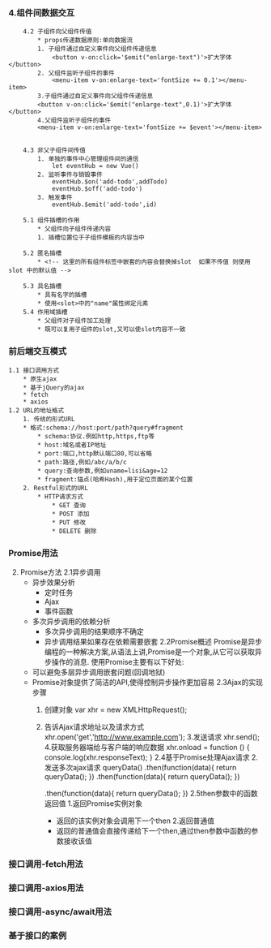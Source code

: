 ### 4.组件间数据交互
		4.2 子组件向父组件传值
			* props传递数据原则:单向数据流
			1. 子组件通过自定义事件向父组件传递信息
				<button v-on:click='$emit("enlarge-text")'>扩大字体</button>
			2. 父组件监听子组件的事件
				<menu-item v-on:enlarge-text='fontSize += 0.1'></menu-item>
			3.子组件通过自定义事件向父组件传递信息
			<button v-on:click='$emit("enlarge-text",0.1)'>扩大字体</button>
			4.父组件监听子组件的事件
			<menu-item v-on:enlarge-text='fontSize += $event'></menu-item>
			
			
		4.3 非父子组件间传值
			1. 单独的事件中心管理组件间的通信
				let eventHub = new Vue()
			2. 监听事件与销毁事件
				eventHub.$on('add-todo',addTodo)
				eventHub.$off('add-todo')
			3. 触发事件
				eventHub.$emit('add-todo',id)
				
		5.1 组件插槽的作用
			* 父组件向子组件传递内容
			1. 插槽位置位于子组件模板的内容当中
		
		5.2 匿名插槽
			* <!-- 这里的所有组件标签中嵌套的内容会替换掉slot  如果不传值 则使用 slot 中的默认值 -->
		
		5.3 具名插槽
			* 具有名字的插槽
			* 使用<slot>中的"name"属性绑定元素
		5.4 作用域插槽
			* 父组件对子组件加工处理
			* 既可以复用子组件的slot,又可以使slot内容不一致

### 前后端交互模式
	1.1 接口调用方式
		* 原生ajax
		* 基于jQuery的ajax
		* fetch
		* axios
	1.2 URL的地址格式
		1. 传统的形式URL
		* 格式:schema://host:port/path?query#fragment
			* schema:协议.例如http,https,ftp等
			* host:域名或者IP地址
			* port:端口,http默认端口80,可以省略
			* path:路径,例如/abc/a/b/c
			* query:查询参数,例如uname=lisi&age=12
			* fragment:锚点(哈希Hash),用于定位页面的某个位置
		2. Restful形式的URL
			* HTTP请求方式
				* GET 查询
				* POST 添加
				* PUT 修改
				* DELETE 删除
### Promise用法
2. Promise方法
	2.1异步调用
	* 异步效果分析
		* 定时任务
		* Ajax
		* 事件函数
	* 多次异步调用的依赖分析
		* 多次异步调用的结果顺序不确定
		* 异步调用结果如果存在依赖需要嵌套
	2.2Promise概述
	Promise是异步编程的一种解决方案,从语法上讲,Promise是一个对象,从它可以获取异步操作的消息.
	使用Promise主要有以下好处:
	* 可以避免多层异步调用嵌套问题(回调地狱)
	* Promise对象提供了简洁的API,使得控制异步操作更加容易
	2.3Ajax的实现步骤
		1. 创建对象
		var xhr = new XMLHttpRequest();
		2. 告诉Ajax请求地址以及请求方式
		xhr.open('get','http://www.example.com');
		3.发送请求
		xhr.send();
		4.获取服务器端给与客户端的响应数据
		xhr.onload = function () {
			console.log(xhr.responseText);
		}
	2.4基于Promise处理Ajax请求
		2.发送多次ajax请求
		queryData()
			.then(function(data){
				return queryData();
			})
			.then(function(data){
				return queryData();
			})
			
			.then(function(data){
				return queryData();
			})
	2.5then参数中的函数返回值
		1.返回Promise实例对象
			* 返回的该实例对象会调用下一个then
		2.返回普通值
			* 返回的普通值会直接传递给下一个then,通过then参数中函数的参数接收该值
### 接口调用-fetch用法
### 接口调用-axios用法
### 接口调用-async/await用法
### 基于接口的案例